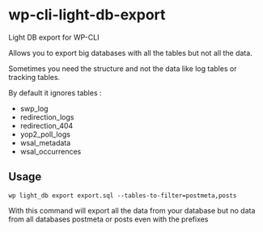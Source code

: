 # wp-cli-light-db-export
Light DB export for WP-CLI

Allows you to export big databases with all the tables but not all the data.

Sometimes you need the structure and not the data like log tables or tracking tables.

By default it ignores tables :
* swp_log
* redirection_logs
* redirection_404
* yop2_poll_logs
* wsal_metadata
* wsal_occurrences

## Usage
`wp light_db export export.sql --tables-to-filter=postmeta,posts`

With this command will export all the data from your database but no data from all databases postmeta or posts even with the prefixes
